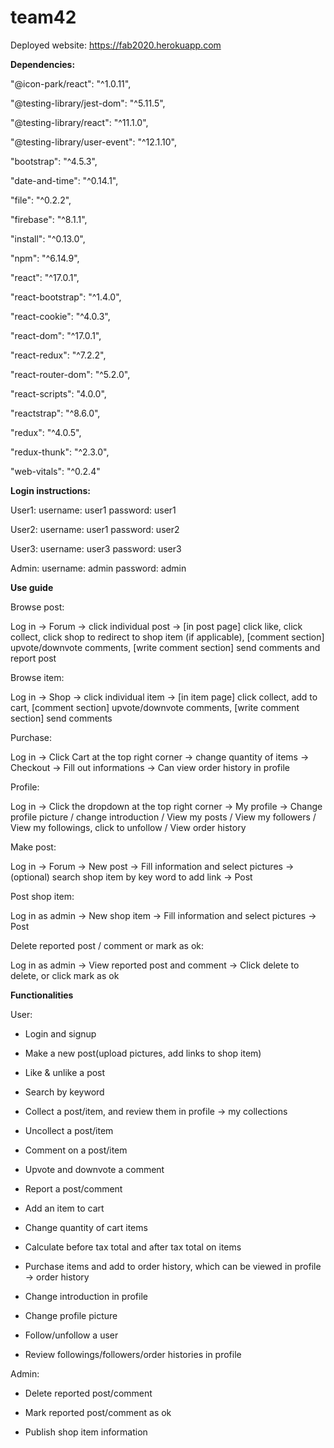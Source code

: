 # team42

Deployed website: https://fab2020.herokuapp.com

**Dependencies:**

"@icon-park/react": "^1.0.11",

"@testing-library/jest-dom": "^5.11.5",

"@testing-library/react": "^11.1.0",

"@testing-library/user-event": "^12.1.10",

"bootstrap": "^4.5.3",

"date-and-time": "^0.14.1",

"file": "^0.2.2",

"firebase": "^8.1.1",

"install": "^0.13.0",

"npm": "^6.14.9",

"react": "^17.0.1",

"react-bootstrap": "^1.4.0",

"react-cookie": "^4.0.3",

"react-dom": "^17.0.1",

"react-redux": "^7.2.2",

"react-router-dom": "^5.2.0",

"react-scripts": "4.0.0",

"reactstrap": "^8.6.0",

"redux": "^4.0.5",

"redux-thunk": "^2.3.0",

"web-vitals": "^0.2.4"

**Login instructions:**

User1: username: user1 password: user1

User2: username: user1 password: user2

User3: username: user3 password: user3

Admin: username: admin password: admin

**Use guide**

Browse post:

Log in -> Forum -> click individual post -> [in post page] click like, click collect, click shop to redirect to shop item (if applicable), [comment section] upvote/downvote comments, [write comment section] send comments and report post

Browse item:

Log in -> Shop -> click individual item -> [in item page] click collect, add to cart, [comment section] upvote/downvote comments, [write comment section] send comments

Purchase:

Log in -> Click Cart at the top right corner -> change quantity of items -> Checkout -> Fill out informations -> Can view order history in profile

Profile:

Log in -> Click the dropdown at the top right corner -> My profile -> Change profile picture / change introduction / View my posts / View my followers / View my followings, click to unfollow / View order history

Make post:

Log in -> Forum -> New post -> Fill information and select pictures -> (optional) search shop item by key word to add link -> Post

Post shop item:

Log in as admin -> New shop item -> Fill information and select pictures -> Post

Delete reported post / comment or mark as ok:

Log in as admin -> View reported post and comment -> Click delete to delete, or click mark as ok


**Functionalities**

User:

- Login and signup

- Make a new post(upload pictures, add links to shop item)

- Like & unlike a post

- Search by keyword

- Collect a post/item, and review them in profile -> my collections

- Uncollect a post/item

- Comment on a post/item

- Upvote and downvote a comment

- Report a post/comment

- Add an item to cart

- Change quantity of cart items

- Calculate before tax total and after tax total on items

- Purchase items and add to order history, which can be viewed in profile -> order history

- Change introduction in profile

- Change profile picture

- Follow/unfollow a user

- Review followings/followers/order histories in profile

Admin:

- Delete reported post/comment

- Mark reported post/comment as ok

- Publish shop item information



